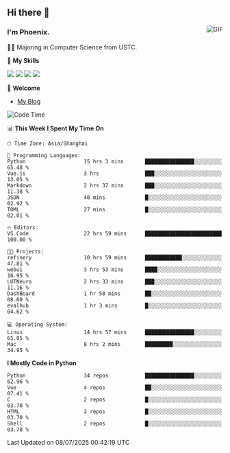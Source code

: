 ## Hi there 👋
<img align="right" alt="GIF" src="https://raw.githubusercontent.com/JoeyBling/JoeyBling/master/pic/pusheencode.gif" />

### I'm Phoenix.

👨‍🎓 Majoring in Computer Science from USTC.

🌟 **My Skills**

![](https://img.shields.io/badge/-Python-3e74a2?style=flat-square&logo=Python&logoColor=fff)
![](https://img.shields.io/badge/-C++-9f62a5?style=flat&logo=cplusplus&logoColor=white)
![](https://img.shields.io/badge/-Linux-185886?style=flat-square&logo=Linux&logoColor=fff)
![](https://img.shields.io/badge/-Rust-ff4136?style=flat-square&logo=Rust&logoColor=fff)

💬 **Welcome**

- [My Blog](https://ysy-phoenix.github.io/)

<!--START_SECTION:waka-->
![Code Time](http://img.shields.io/badge/Code%20Time-1%2C685%20hrs%2013%20mins-blue)

📊 **This Week I Spent My Time On** 

```text
🕑︎ Time Zone: Asia/Shanghai

💬 Programming Languages: 
Python                   15 hrs 3 mins       ████████████████░░░░░░░░░   65.48 % 
Vue.js                   3 hrs               ███░░░░░░░░░░░░░░░░░░░░░░   13.05 % 
Markdown                 2 hrs 37 mins       ███░░░░░░░░░░░░░░░░░░░░░░   11.38 % 
JSON                     40 mins             █░░░░░░░░░░░░░░░░░░░░░░░░   02.92 % 
TOML                     27 mins             █░░░░░░░░░░░░░░░░░░░░░░░░   02.01 % 

🔥 Editors: 
VS Code                  22 hrs 59 mins      █████████████████████████   100.00 % 

🐱‍💻 Projects: 
refinery                 10 hrs 59 mins      ████████████░░░░░░░░░░░░░   47.81 % 
webui                    3 hrs 53 mins       ████░░░░░░░░░░░░░░░░░░░░░   16.95 % 
LUTNeuro                 2 hrs 33 mins       ███░░░░░░░░░░░░░░░░░░░░░░   11.16 % 
DashBoard                1 hr 58 mins        ██░░░░░░░░░░░░░░░░░░░░░░░   08.60 % 
evalhub                  1 hr 3 mins         █░░░░░░░░░░░░░░░░░░░░░░░░   04.62 % 

💻 Operating System: 
Linux                    14 hrs 57 mins      ████████████████░░░░░░░░░   65.05 % 
Mac                      8 hrs 2 mins        █████████░░░░░░░░░░░░░░░░   34.95 % 
```

**I Mostly Code in Python** 

```text
Python                   34 repos            ████████████████░░░░░░░░░   62.96 % 
Vue                      4 repos             ██░░░░░░░░░░░░░░░░░░░░░░░   07.41 % 
C                        2 repos             █░░░░░░░░░░░░░░░░░░░░░░░░   03.70 % 
HTML                     2 repos             █░░░░░░░░░░░░░░░░░░░░░░░░   03.70 % 
Shell                    2 repos             █░░░░░░░░░░░░░░░░░░░░░░░░   03.70 % 
```




 Last Updated on 08/07/2025 00:42:19 UTC
<!--END_SECTION:waka-->

<!--
**ysy-phoenix/ysy-phoenix** is a ✨ _special_ ✨ repository because its `README.md` (this file) appears on your GitHub profile.

Here are some ideas to get you started:

- 🔭 I’m currently working on ...
- 🌱 I’m currently learning ...
- 👯 I’m looking to collaborate on ...
- 🤔 I’m looking for help with ...
- 💬 Ask me about ...
- 📫 How to reach me: ...
- 😄 Pronouns: ...
- ⚡ Fun fact: ...
-->
